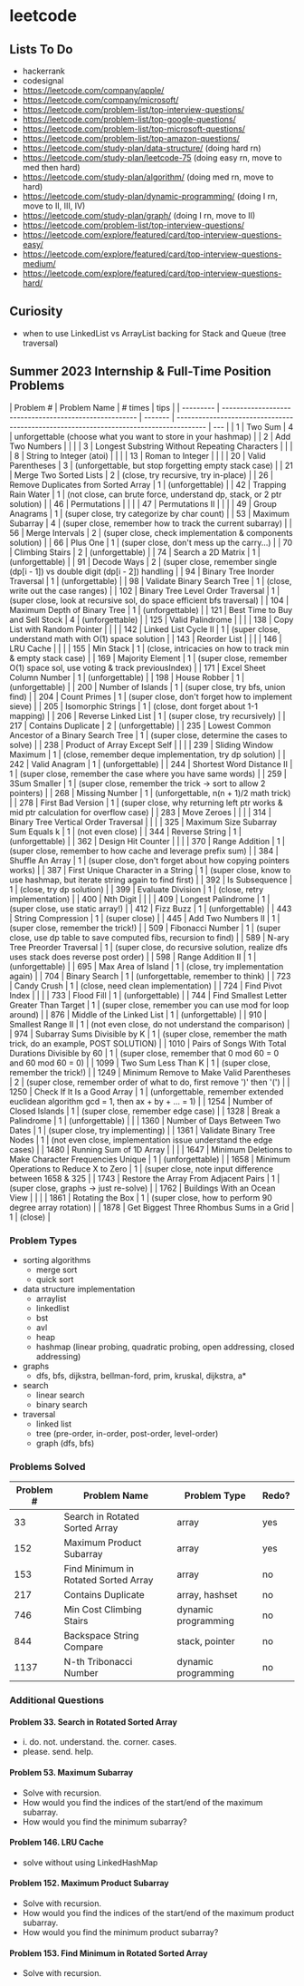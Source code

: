 # leetcode

## Lists To Do

-   hackerrank
-   codesignal
-   https://leetcode.com/company/apple/
-   https://leetcode.com/company/microsoft/
-   https://leetcode.com/problem-list/top-interview-questions/
-   https://leetcode.com/problem-list/top-google-questions/
-   https://leetcode.com/problem-list/top-microsoft-questions/
-   https://leetcode.com/problem-list/top-amazon-questions/
-   https://leetcode.com/study-plan/data-structure/ (doing hard rn)
-   https://leetcode.com/study-plan/leetcode-75 (doing easy rn, move to med then hard)
-   https://leetcode.com/study-plan/algorithm/ (doing med rn, move to hard)
-   https://leetcode.com/study-plan/dynamic-programming/ (doing I rn, move to II, III, IV)
-   https://leetcode.com/study-plan/graph/ (doing I rn, move to II)
-   https://leetcode.com/problem-list/top-interview-questions/
-   https://leetcode.com/explore/featured/card/top-interview-questions-easy/
-   https://leetcode.com/explore/featured/card/top-interview-questions-medium/
-   https://leetcode.com/explore/featured/card/top-interview-questions-hard/

## Curiosity

-   when to use LinkedList vs ArrayList backing for Stack and Queue (tree traversal)

## Summer 2023 Internship & Full-Time Position Problems

| Problem # | Problem Name                                           | # times | tips                                                                                   |
| --------- | ------------------------------------------------------ | ------- | -------------------------------------------------------------------------------------- | --- |
| 1         | Two Sum                                                | 4       | unforgettable (choose what you want to store in your hashmap)                          |
| 2         | Add Two Numbers                                        |         |                                                                                        |
| 3         | Longest Substring Without Repeating Characters         |         |                                                                                        |
| 8         | String to Integer (atoi)                               |         |                                                                                        |
| 13        | Roman to Integer                                       |         |                                                                                        |
| 20        | Valid Parentheses                                      | 3       | (unforgettable, but stop forgetting empty stack case)                                  |
| 21        | Merge Two Sorted Lists                                 | 2       | (close, try recursive, try in-place)                                                   |
| 26        | Remove Duplicates from Sorted Array                    | 1       | (unforgettable)                                                                        |
| 42        | Trapping Rain Water                                    | 1       | (not close, can brute force, understand dp, stack, or 2 ptr solution)                  |
| 46        | Permutations                                           |         |                                                                                        |
| 47        | Permutations II                                        |         |                                                                                        |
| 49        | Group Anagrams                                         | 1       | (super close, try categorize by char count)                                            |
| 53        | Maximum Subarray                                       | 4       | (super close, remember how to track the current subarray)                              |
| 56        | Merge Intervals                                        | 2       | (super close, check implementation & components solution)                              |
| 66        | Plus One                                               | 1       | (super close, don't mess up the carry...)                                              |
| 70        | Climbing Stairs                                        | 2       | (unforgettable)                                                                        |
| 74        | Search a 2D Matrix                                     | 1       | (unforgettable)                                                                        |
| 91        | Decode Ways                                            | 2       | (super close, remember single (dp[i - 1]) vs double digit (dp[i - 2]) handling         |
| 94        | Binary Tree Inorder Traversal                          | 1       | (unforgettable)                                                                        |
| 98        | Validate Binary Search Tree                            | 1       | (close, write out the case ranges)                                                     |
| 102       | Binary Tree Level Order Traversal                      | 1       | (super close, look at recursive sol, do space efficient bfs traversal)                 |
| 104       | Maximum Depth of Binary Tree                           | 1       | (unforgettable)                                                                        |
| 121       | Best Time to Buy and Sell Stock                        | 4       | (unforgettable)                                                                        |
| 125       | Valid Palindrome                                       |         |                                                                                        |
| 138       | Copy List with Random Pointer                          |         |                                                                                        |
| 142       | Linked List Cycle II                                   | 1       | (super close, understand math with O(1) space solution                                 |
| 143       | Reorder List                                           |         |                                                                                        |
| 146       | LRU Cache                                              |         |                                                                                        |
| 155       | Min Stack                                              | 1       | (close, intricacies on how to track min & empty stack case)                            |
| 169       | Majority Element                                       | 1       | (super close, remember O(1) space sol, use voting & track previousIndex)               |
| 171       | Excel Sheet Column Number                              | 1       | (unforgettable)                                                                        |
| 198       | House Robber                                           | 1       | (unforgettable)                                                                        |
| 200       | Number of Islands                                      | 1       | (super close, try bfs, union find)                                                     |
| 204       | Count Primes                                           | 1       | (super close, don't forget how to implement sieve)                                     |
| 205       | Isomorphic Strings                                     | 1       | (close, dont forget about 1-1 mapping)                                                 |
| 206       | Reverse Linked List                                    | 1       | (super close, try recursively)                                                         |
| 217       | Contains Duplicate                                     | 2       | (unforgettable)                                                                        |
| 235       | Lowest Common Ancestor of a Binary Search Tree         | 1       | (super close, determine the cases to solve)                                            |
| 238       | Product of Array Except Self                           |         |                                                                                        |
| 239       | Sliding Window Maximum                                 | 1       | (close, remember deque implementation, try dp solution)                                |
| 242       | Valid Anagram                                          | 1       | (unforgettable)                                                                        |
| 244       | Shortest Word Distance II                              | 1       | (super close, remember the case where you have same words)                             |
| 259       | 3Sum Smaller                                           | 1       | (super close, remember the trick -> sort to allow 2 pointers)                          |
| 268       | Missing Number                                         | 1       | (unforgettable, n(n + 1)/2 math trick)                                                 |
| 278       | First Bad Version                                      | 1       | (super close, why returning left ptr works & mid ptr calculation for overflow case)    |
| 283       | Move Zeroes                                            |         |                                                                                        |
| 314       | Binary Tree Vertical Order Traversal                   |         |                                                                                        |
| 325       | Maximum Size Subarray Sum Equals k                     | 1       | (not even close)                                                                       |
| 344       | Reverse String                                         | 1       | (unforgettable)                                                                        |
| 362       | Design Hit Counter                                     |         |                                                                                        |
| 370       | Range Addition                                         | 1       | (super close, remember to how cache and leverage prefix sum)                           |
| 384       | Shuffle An Array                                       | 1       | (super close, don't forget about how copying pointers works)                           |
| 387       | First Unique Character in a String                     | 1       | (super close, know to use hashmap, but iterate string again to find first)             |
| 392       | Is Subsequence                                         | 1       | (close, try dp solution)                                                               |
| 399       | Evaluate Division                                      | 1       | (close, retry implementation)                                                          |
| 400       | Nth Digit                                              |         |                                                                                        |
| 409       | Longest Palindrome                                     | 1       | (super close, use static array!)                                                       |
| 412       | Fizz Buzz                                              | 1       | (unforgettable)                                                                        |
| 443       | String Compression                                     | 1       | (super close)                                                                          |
| 445       | Add Two Numbers II                                     | 1       | (super close, remember the trick!)                                                     |
| 509       | Fibonacci Number                                       | 1       | (super close, use dp table to save computed fibs, recursion to find)                   |
| 589       | N-ary Tree Preorder Traversal                          | 1       | (super close, do recursive solution, realize dfs uses stack does reverse post order)   |
| 598       | Range Addition II                                      | 1       | (unforgettable)                                                                        |
| 695       | Max Area of Island                                     | 1       | (close, try implementation again)                                                      |
| 704       | Binary Search                                          | 1       | (unforgettable, remember to think)                                                     |
| 723       | Candy Crush                                            | 1       | (close, need clean implementation)                                                     |
| 724       | Find Pivot Index                                       |         |                                                                                        |
| 733       | Flood Fill                                             | 1       | (unforgettable)                                                                        |
| 744       | Find Smallest Letter Greater Than Target               | 1       | (super close, remember you can use mod for loop around)                                |
| 876       | Middle of the Linked List                              | 1       | (unforgettable)                                                                        |
| 910       | Smallest Range II                                      | 1       | (not even close, do not understand the comparison)                                     |
| 974       | Subarray Sums Divisible by K                           | 1       | (super close, remember the math trick, do an example, POST SOLUTION)                   |
| 1010      | Pairs of Songs With Total Durations Divisible by 60    | 1       | (super close, remember that 0 mod 60 = 0 and 60 mod 60 = 0)                            |
| 1099      | Two Sum Less Than K                                    | 1       | (super close, remember the trick!)                                                     |
| 1249      | Minimum Remove to Make Valid Parentheses               | 2       | (super close, remember order of what to do, first remove ')' then '(')                 |
| 1250      | Check If It Is a Good Array                            | 1       | (unforgettable, remember extended euclidean algorithm gcd = 1, then ax + by + ... = 1) |
| 1254      | Number of Closed Islands                               | 1       | (super close, remember edge case)                                                      |
| 1328      | Break a Palindrome                                     | 1       | (unforgettable)                                                                        |     |
| 1360      | Number of Days Between Two Dates                       | 1       | (super close, try implementing)                                                        |
| 1361      | Validate Binary Tree Nodes                             | 1       | (not even close, implementation issue understand the edge cases)                       |
| 1480      | Running Sum of 1D Array                                |         |                                                                                        |
| 1647      | Minimum Deletions to Make Character Frequencies Unique | 1       | (unforgettable)                                                                        |
| 1658      | Minimum Operations to Reduce X to Zero                 | 1       | (super close, note input difference between 1658 & 325                                 |
| 1743      | Restore the Array From Adjacent Pairs                  | 1       | (super close, graphs -> just re-solve)                                                 |
| 1762      | Buildings With an Ocean View                           |         |                                                                                        |
| 1861      | Rotating the Box                                       | 1       | (super close, how to perform 90 degree array rotation)                                 |
| 1878      | Get Biggest Three Rhombus Sums in a Grid               | 1       | (close)                                                                                |

### Problem Types

-   sorting algorithms
    -   merge sort
    -   quick sort
-   data structure implementation
    -   arraylist
    -   linkedlist
    -   bst
    -   avl
    -   heap
    -   hashmap (linear probing, quadratic probing, open addressing, closed addressing)
-   graphs
    -   dfs, bfs, dijkstra, bellman-ford, prim, kruskal, dijkstra, a\*
-   search
    -   linear search
    -   binary search
-   traversal
    -   linked list
    -   tree (pre-order, in-order, post-order, level-order)
    -   graph (dfs, bfs)

### Problems Solved

| Problem # | Problem Name                         | Problem Type        | Redo? |
| --------- | ------------------------------------ | ------------------- | ----- |
| 33        | Search in Rotated Sorted Array       | array               | yes   |
| 152       | Maximum Product Subarray             | array               | yes   |
| 153       | Find Minimum in Rotated Sorted Array | array               | no    |
| 217       | Contains Duplicate                   | array, hashset      | no    |
| 746       | Min Cost Climbing Stairs             | dynamic programming | no    |
| 844       | Backspace String Compare             | stack, pointer      | no    |
| 1137      | N-th Tribonacci Number               | dynamic programming | no    |

### Additional Questions

#### Problem 33. Search in Rotated Sorted Array

-   i. do. not. understand. the. corner. cases.
-   please. send. help.

#### Problem 53. Maximum Subarray

-   Solve with recursion.
-   How would you find the indices of the start/end of the maximum subarray.
-   How would you find the minimum subarray?

#### Problem 146. LRU Cache

-   solve without using LinkedHashMap

#### Problem 152. Maximum Product Subarray

-   Solve with recursion.
-   How would you find the indices of the start/end of the maximum product subarray.
-   How would you find the minimum product subarray?

#### Problem 153. Find Minimum in Rotated Sorted Array

-   Solve with recursion.
